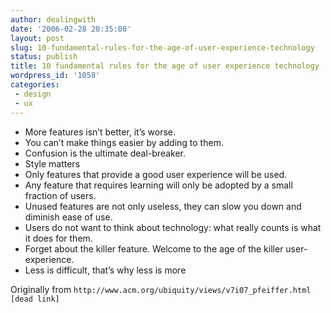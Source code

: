 ```yaml
---
author: dealingwith
date: '2006-02-28 20:35:00'
layout: post
slug: 10-fundamental-rules-for-the-age-of-user-experience-technology
status: publish
title: 10 fundamental rules for the age of user experience technology
wordpress_id: '1058'
categories:
 - design
 - ux
---
```


- More features isn’t better, it’s worse. 
- You can’t make things easier by
adding to them. 
- Confusion is the ultimate deal-breaker. 
- Style matters 
- Only features that provide a good user experience will be used. 
- Any feature that requires learning will only be adopted by a small fraction of users. 
- Unused features are not only useless, they can slow you down and diminish ease
of use. 
- Users do not want to think about technology: what really counts is
what it does for them. 
- Forget about the killer feature. Welcome to the age
of the killer user-experience. 
- Less is difficult, that’s why less is more

Originally from `http://www.acm.org/ubiquity/views/v7i07_pfeiffer.html [dead link]`
